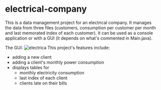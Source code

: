# electrical-company

This is a data management project for an electrical company. It manages the data from three files (customers, consumption per customer per month and last memorated index of each customer). It can be used as a console application or with a GUI (it depends on what's commented in Main.java).

The GUI:
![electrica](https://user-images.githubusercontent.com/62253444/115283316-ddc58900-a153-11eb-9711-21d414752030.png)
This project's features include:
* adding a new client
* adding a client's monthly power consumption
* displays tables for
  * monthly electricity consumption
  * last index of each client 
  * clients late on their bills
